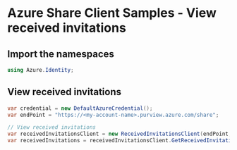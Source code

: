 # Azure Share Client Samples - View received invitations

## Import the namespaces

```C# Snippet:Azure_Analytics_Purview_Share_Samples_05_Namespaces
using Azure.Identity;
```

## View received invitations

```C# Snippet:Azure_Analytics_Purview_Share_Samples_ViewReceivedInvitations
var credential = new DefaultAzureCredential();
var endPoint = "https://<my-account-name>.purview.azure.com/share";

// View received invitations
var receivedInvitationsClient = new ReceivedInvitationsClient(endPoint, credential);
var receivedInvitations = receivedInvitationsClient.GetReceivedInvitations();
```
